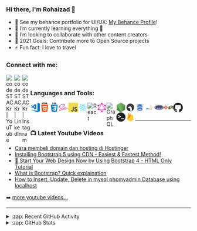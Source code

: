 ### Hi there, I'm Rohaizad 👋

- 🔭 See my behance portfolio for UI/UX: [My Behance Profile][behance]!
- 🌱 I’m currently learning everything 🤣
- 👯 I’m looking to collaborate with other content creators
- 🥅 2021 Goals: Contribute more to Open Source projects
- ⚡ Fun fact: I love to travel

### Connect with me:

[<img align="left" alt="codeSTACKr | YouTube" width="22px" src="https://cdn.jsdelivr.net/npm/simple-icons@v3/icons/youtube.svg" />][youtube]
[<img align="left" alt="codeSTACKr | LinkedIn" width="22px" src="https://cdn.jsdelivr.net/npm/simple-icons@v3/icons/linkedin.svg" />][linkedin]
[<img align="left" alt="codeSTACKr | Instagram" width="22px" src="https://cdn.jsdelivr.net/npm/simple-icons@v3/icons/instagram.svg" />][instagram]

<br />

### Languages and Tools:

[<img align="left" alt="Visual Studio Code" width="26px" src="https://raw.githubusercontent.com/github/explore/80688e429a7d4ef2fca1e82350fe8e3517d3494d/topics/visual-studio-code/visual-studio-code.png" />][youtube]
[<img align="left" alt="HTML5" width="26px" src="https://raw.githubusercontent.com/github/explore/80688e429a7d4ef2fca1e82350fe8e3517d3494d/topics/html/html.png" />][youtube]
[<img align="left" alt="CSS3" width="26px" src="https://raw.githubusercontent.com/github/explore/80688e429a7d4ef2fca1e82350fe8e3517d3494d/topics/css/css.png" />][youtube]
[<img align="left" alt="Sass" width="26px" src="https://raw.githubusercontent.com/github/explore/80688e429a7d4ef2fca1e82350fe8e3517d3494d/topics/sass/sass.png" />][youtube]
[<img align="left" alt="JavaScript" width="26px" src="https://raw.githubusercontent.com/github/explore/80688e429a7d4ef2fca1e82350fe8e3517d3494d/topics/javascript/javascript.png" />][youtube]
[<img align="left" alt="React" width="26px" src="https://raw.githubusercontent.com/github/explore/80688e429a7d4ef2fca1e82350fe8e3517d3494d/topics/react/react.png" />][youtube]
[<img align="left" alt="React" width="26px" src="https://raw.githubusercontent.com/github/explore/80688e429a7d4ef2fca1e82350fe8e3517d3494d/topics/next/next.png" />][youtube]
[<img align="left" alt="GraphQL" width="26px" src="https://raw.githubusercontent.com/github/explore/80688e429a7d4ef2fca1e82350fe8e3517d3494d/topics/graphql/graphql.png" />][youtube]
[<img align="left" alt="GraphQL" width="26px" src="https://raw.githubusercontent.com/github/explore/80688e429a7d4ef2fca1e82350fe8e3517d3494d/topics/rest/rest.png" />][youtube]
[<img align="left" alt="Node.js" width="26px" src="https://raw.githubusercontent.com/github/explore/80688e429a7d4ef2fca1e82350fe8e3517d3494d/topics/nodejs/nodejs.png" />][youtube]
[<img align="left" alt="Deno" width="26px" src="https://raw.githubusercontent.com/github/explore/361e2821e2dea67711cde99c9c40ed357061cf27/topics/deno/deno.png" />][youtube]
[<img align="left" alt="SQL" width="26px" src="https://raw.githubusercontent.com/github/explore/80688e429a7d4ef2fca1e82350fe8e3517d3494d/topics/sql/sql.png" />][youtube]
[<img align="left" alt="MySQL" width="26px" src="https://raw.githubusercontent.com/github/explore/80688e429a7d4ef2fca1e82350fe8e3517d3494d/topics/mysql/mysql.png" />][youtube]
[<img align="left" alt="MongoDB" width="26px" src="https://raw.githubusercontent.com/github/explore/80688e429a7d4ef2fca1e82350fe8e3517d3494d/topics/php/php.png" />][youtube]
[<img align="left" alt="Git" width="26px" src="https://raw.githubusercontent.com/github/explore/80688e429a7d4ef2fca1e82350fe8e3517d3494d/topics/git/git.png" />][youtube]
[<img align="left" alt="GitHub" width="26px" src="https://raw.githubusercontent.com/github/explore/78df643247d429f6cc873026c0622819ad797942/topics/github/github.png" />][youtube]
[<img align="left" alt="Terminal" width="26px" src="https://raw.githubusercontent.com/github/explore/80688e429a7d4ef2fca1e82350fe8e3517d3494d/topics/terminal/terminal.png" />][youtube]
[<img align="left" alt="Terminal" width="26px" src="https://raw.githubusercontent.com/github/explore/80688e429a7d4ef2fca1e82350fe8e3517d3494d/topics/firebase/firebase.png" />][youtube]

<br />
<br />

---

### 📺 Latest Youtube Videos

<!-- YOUTUBE-POST-LIST:START -->
- [Cara membeli domain dan hosting di Hostinger](https://www.youtube.com/watch?v=--oxmDD3u2I&t=14s)
- [Installing Bootstrap 5 using CDN - Easiest & Fastest Method!](https://www.youtube.com/watch?v=Bp8Uoc39zJY&t=29s)
- [🔴 Start Your Web Design Now by Using Bootstrap 4 - HTML Only Tutorial](https://www.youtube.com/watch?v=Qb0vvsnO3NY&t=3617s)
- [What is Bootstrap? Quick explaination](https://www.youtube.com/watch?v=L6GRYTN5hoA&t=1s)
- [How to Insert, Update, Delete in mysql phpmyadmin Database using localhost](https://www.youtube.com/watch?v=F9M9NKY9el0)
<!-- YOUTUBE-POST-LIST:END -->

➡️ [more youtube videos...](https://www.youtube.com/channel/UCDO3IovkAAmxlQF6srdp3vg)

---

<details>
  <summary>:zap: Recent GitHub Activity</summary>
  
<!--START_SECTION:activity-->
1. 🎉 Commit [#6](https://github.com/codeSTACKr/free-developer-resources/issues/8) in [RohaizadMaznan/KitaShare-nextjs ](https://github.com/RohaizadMaznan/KitaShare-nextjs)
2. 🎉 Commented on [#3](https://github.com/codeSTACKr/free-developer-resources/issues/8) in [RohaizadMaznan/react-redux-app ](https://github.com/RohaizadMaznan/react-redux-app)
3. 🎉 Commented on [#3](https://github.com/codeSTACKr/free-developer-resources/issues/7) in [RohaizadMaznan/quiz-app](https://github.com/RohaizadMaznan/quiz-app)
4. 🎉 Merged PR [#2](https://github.com/codeSTACKr/free-developer-resources/pull/7) in [RohaizadMaznan/react-tictactoe](https://github.com/RohaizadMaznan/react-tictactoe)
5. 🎉 Commented on [#1](https://github.com/codeSTACKr/codestackr-vscode-theme/issues/3) in [RohaizadMaznan/music_controller](https://github.com/RohaizadMaznan/music_controller)
<!--END_SECTION:activity-->

</details>

<details>
  <summary>:zap: GitHub Stats</summary>

  <img align="left" alt="Rohaizad MAznan's GitHub Stats" src="https://github-readme-stats.codestackr.vercel.app/api?username=RohaizadMaznan&show_icons=true&hide_border=true" />

</details>

[behance]: https://www.behance.net/rohaizadmaznan
[youtube]: https://www.youtube.com/channel/UCDO3IovkAAmxlQF6srdp3vg
[instagram]: https://instagram.com/rohaizadmaznan
[linkedin]: https://www.linkedin.com/in/rohaizadmaznan/
